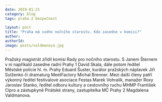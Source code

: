 ```yaml
---
date: 2019-01-21
category: blog
tags: praha-2 bezpečnost
   
layout: post
title: "Praha má svého nočního starostu. Kdo zasedne v komisi?"
author: 
authorId: 
image: posts/valdmanova.jpg
---
```


Pražský magistrát zřídil komisi Rady pro nočního starostu. S Janem Šternem v ní napříkald zasedne radní Prahy 1 David Skala, dále potom ředitel Městské policie hl. m. Prahy Eduard Šuster, kurátor pražských náplavek Jiří Sulženko či dramaturg MeetFactory Michal Brenner. Mezi další členy patří výkonný ředitel festivalové asociace Festas Marek Vohralík, manažer Roxy Jaroslav Stanko, ředitel odboru kultury a cestovního ruchu MHMP František Cipro a zástupkyně Pirátské strany, zastupitelka MČ Prahy 2 Magdalena Valdmanova.
